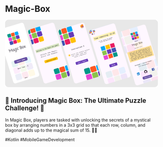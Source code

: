 # Magic-Box

![MagicBox Demo](./assets/magicbox.png)

## 🎩 Introducing Magic Box: The Ultimate Puzzle Challenge! 🎲

In Magic Box, players are tasked with unlocking the secrets of a mystical box by arranging numbers in a 3x3 grid so that each row, column, and diagonal adds up to the magical sum of 15. 🧩✨

#Kotlin #MobileGameDevelopment 
